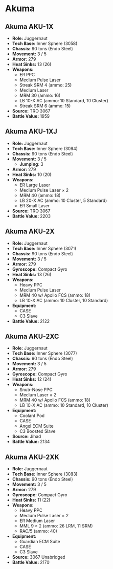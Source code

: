 # Akuma
## Akuma AKU-1X
- **Role:** Juggernaut
- **Tech Base:** Inner Sphere (3058)
- **Chassis:** 90 tons (Endo Steel)
- **Movement:** 3 / 5
- **Armor:** 279
- **Heat Sinks:** 13 (26)
- **Weapons:**
  - ER PPC
  - Medium Pulse Laser
  - Streak SRM 4 (ammo: 25)
  - Medium Laser
  - MRM 30 (ammo: 16)
  - LB 10-X AC (ammo: 10 Standard, 10 Cluster)
  - Streak SRM 6 (ammo: 15)
- **Source:** TRO 3067
- **Battle Value:** 1959

## Akuma AKU-1XJ
- **Role:** Juggernaut
- **Tech Base:** Inner Sphere (3064)
- **Chassis:** 90 tons (Endo Steel)
- **Movement:** 3 / 5
  - **Jumping:** 3
- **Armor:** 279
- **Heat Sinks:** 10 (20)
- **Weapons:**
  - ER Large Laser
  - Medium Pulse Laser × 2
  - MRM 40 (ammo: 18)
  - LB 20-X AC (ammo: 10 Cluster, 5 Standard)
  - ER Small Laser
- **Source:** TRO 3067
- **Battle Value:** 2203

## Akuma AKU-2X
- **Role:** Juggernaut
- **Tech Base:** Inner Sphere (3071)
- **Chassis:** 90 tons (Endo Steel)
- **Movement:** 3 / 5
- **Armor:** 279
- **Gyroscope:** Compact Gyro
- **Heat Sinks:** 13 (26)
- **Weapons:**
  - Heavy PPC
  - Medium Pulse Laser
  - MRM 40 w/ Apollo FCS (ammo: 18)
  - LB 10-X AC (ammo: 10 Cluster, 10 Standard)
- **Equipment:**
  - CASE
  - C3 Slave
- **Battle Value:** 2122

## Akuma AKU-2XC
- **Role:** Juggernaut
- **Tech Base:** Inner Sphere (3077)
- **Chassis:** 90 tons (Endo Steel)
- **Movement:** 3 / 5
- **Armor:** 279
- **Gyroscope:** Compact Gyro
- **Heat Sinks:** 12 (24)
- **Weapons:**
  - Snub-Nose PPC
  - Medium Laser × 2
  - MRM 40 w/ Apollo FCS (ammo: 18)
  - LB 10-X AC (ammo: 10 Standard, 10 Cluster)
- **Equipment:**
  - Coolant Pod
  - CASE
  - Angel ECM Suite
  - C3 Boosted Slave
- **Source:** Jihad
- **Battle Value:** 2134

## Akuma AKU-2XK
- **Role:** Juggernaut
- **Tech Base:** Inner Sphere (3083)
- **Chassis:** 90 tons (Endo Steel)
- **Movement:** 3 / 5
- **Armor:** 279
- **Gyroscope:** Compact Gyro
- **Heat Sinks:** 11 (22)
- **Weapons:**
  - Heavy PPC
  - Medium Pulse Laser × 2
  - ER Medium Laser
  - MML 9 × 2 (ammo: 26 LRM, 11 SRM)
  - RAC/5 (ammo: 40)
- **Equipment:**
  - Guardian ECM Suite
  - CASE
  - C3 Slave
- **Source:** 3067 Unabridged
- **Battle Value:** 2170

